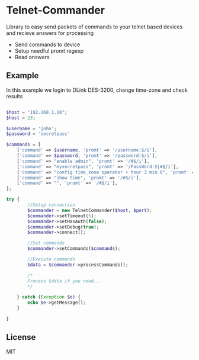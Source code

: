 Telnet-Commander
=========

Library to easy send packets of commands to your telnet based devices and recieve answers for processing

  - Send commands to device
  - Setup needful promt regexp
  - Read answers


Example
--------------

In this example we login to DLink DES-3200, change time-zone and check results

```php

$host = "192.168.1.10";
$host = 23;

$username = 'john';
$password = 'secretpass'

$commands = [
    ['command' => $username, 'promt' => '/username:$/i'],
    ['command' => $password, 'promt' => '/password:$/i'],
    ['command' => "enable admin", 'promt' => '/#$/i'],
    ['command' => "mysecretpass", 'promt' => '/PassWord:$|#$/i'],
    ['command' => "config time_zone operator + hour 3 min 0", 'promt' => '/#$/i'],
    ['command' => "show time", 'promt' => '/#$/i'],
    ['command' => "", 'promt' => '/#$/i'],
];

try {
        //Setup connection
        $commander = new TelnetCommander($host, $port);
        $commander->setTimeout(5);
        $commander->setHasAuth(false);
        $commander->setDebug(true);
        $commander->connect();

        //Set commands
        $commander->setCommands($commands);

        //Execute commands
        $data = $commander->processCommands();

        /*
        Process $data if you need...
        */

    } catch (Exception $e) {
        echo $e->getMessage();
    }

}

```

License
----

MIT

